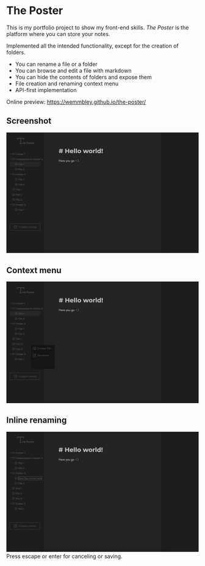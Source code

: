 # The Poster

This is my portfolio project to show my front-end skills. *The Poster* is the platform where you can store your notes.

Implemented all the intended functionality, except for the creation of folders.
- You can rename a file or a folder
- You can browse and edit a file with markdown
- You can hide the contents of folders and expose them
- File creation and renaming context menu
- API-first implementation

Online preview: https://wemmbley.github.io/the-poster/

## Screenshot
![](preview/preview.png)

## Context menu
![](preview/preview_context_menu.png)

## Inline renaming
![](preview/preview_inline_editor.png)
Press escape or enter for canceling or saving.